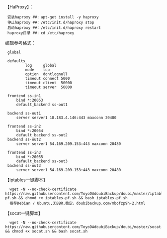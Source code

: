 【HaProxy】：

     安装haproxy ##：apt-get install -y haproxy
     停止haproxy ##：/etc/init.d/haproxy stop
     启动haproxy ##：/etc/init.d/haproxy restart
     haproxy目录 ##：cd /etc/haproxy
     
     
 编辑参考格式：
 
     global

     defaults
             log     global
             mode    tcp
             option  dontlognull
             timeout connect 5000
             timeout client  50000
             timeout server  50000

     frontend ss-in1
         bind *:20053
         default_backend ss-out1

     backend ss-out1
         server server1 18.183.4.146:443 maxconn 20480

     frontend ss-in2
         bind *:20054
         default_backend ss-out2
     backend ss-out2
         server server1 54.169.209.153:443 maxconn 20480

     frontend ss-in3
         bind *:20055
         default_backend ss-out3
     backend ss-out3
         server server1 54.169.209.153:443 maxconn 20480
    
    
【iptables一键脚本】
 
      wget -N --no-check-certificate https://raw.githubusercontent.com/ToyoDAdoubiBackup/doubi/master/iptables-pf.sh && chmod +x iptables-pf.sh && bash iptables-pf.sh
      推荐Debian / Ubuntu,无BBR,稳定，doubibackup.com/mbofzp9h-2.html
    
    
    
【socat一键脚本】
      
      wget -N --no-check-certificate https://raw.githubusercontent.com/ToyoDAdoubiBackup/doubi/master/socat.sh && chmod +x socat.sh && bash socat.sh
    
    
    
    
    
    
